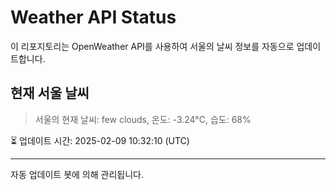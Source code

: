 
# Weather API Status

이 리포지토리는 OpenWeather API를 사용하여 서울의 날씨 정보를 자동으로 업데이트합니다.

## 현재 서울 날씨
> 서울의 현재 날씨: few clouds, 온도: -3.24°C, 습도: 68%

⏳ 업데이트 시간: 2025-02-09 10:32:10 (UTC)

---
자동 업데이트 봇에 의해 관리됩니다.
